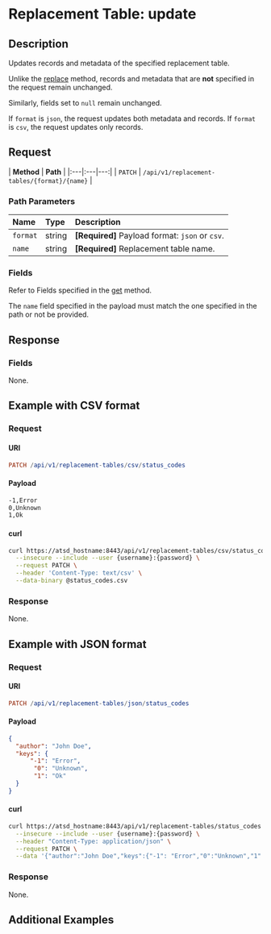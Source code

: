 # Replacement Table: update

## Description

Updates records and metadata of the specified replacement table.

Unlike the [replace](create-or-replace.md) method, records and metadata that are **not** specified in the request remain unchanged.

Similarly, fields set to `null` remain unchanged.

If `format` is `json`, the request updates both metadata and records. If `format` is `csv`, the request updates only records.

## Request

| **Method** | **Path** |
|:---|:---|---:|
| `PATCH` | `/api/v1/replacement-tables/{format}/{name}` |

### Path Parameters

|**Name**|**Type**|**Description**|
|:---|:---|:---|
| `format` |string| **[Required]** Payload format: `json` or `csv`. |
| `name` |string| **[Required]** Replacement table name. |

### Fields

Refer to Fields specified in the [get](get.md#fields) method.

The `name` field specified in the payload must match the one specified in the path or not be provided.

## Response

### Fields

None.

## Example with CSV format

### Request

#### URI

```elm
PATCH /api/v1/replacement-tables/csv/status_codes
```

#### Payload

```txt
-1,Error
0,Unknown
1,Ok
```

#### curl

```bash
curl https://atsd_hostname:8443/api/v1/replacement-tables/csv/status_codes \
  --insecure --include --user {username}:{password} \
  --request PATCH \
  --header 'Content-Type: text/csv' \
  --data-binary @status_codes.csv
```

### Response

None.

## Example with JSON format

### Request

#### URI

```elm
PATCH /api/v1/replacement-tables/json/status_codes
```

#### Payload

```json
{
  "author": "John Doe",
  "keys": {
      "-1": "Error",
       "0": "Unknown",
       "1": "Ok"
  }
}
```

#### curl

```bash
curl https://atsd_hostname:8443/api/v1/replacement-tables/status_codes \
  --insecure --include --user {username}:{password} \
  --header "Content-Type: application/json" \
  --request PATCH \
  --data '{"author":"John Doe","keys":{"-1": "Error","0":"Unknown","1":"OK"}}'
```

### Response

None.

## Additional Examples
